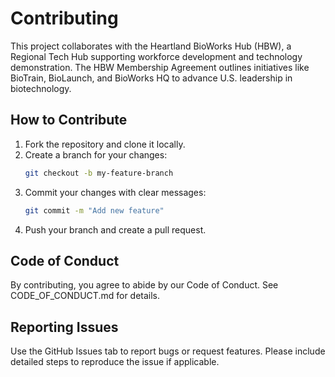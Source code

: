 
# Contributing

This project collaborates with the Heartland BioWorks Hub (HBW), a Regional Tech Hub supporting workforce development and technology demonstration. The HBW Membership Agreement outlines initiatives like BioTrain, BioLaunch, and BioWorks HQ to advance U.S. leadership in biotechnology.

## How to Contribute
1. Fork the repository and clone it locally.
2. Create a branch for your changes:
   ```bash
   git checkout -b my-feature-branch
   ```
3. Commit your changes with clear messages:
   ```bash
   git commit -m "Add new feature"
   ```
4. Push your branch and create a pull request.

## Code of Conduct
By contributing, you agree to abide by our Code of Conduct. See CODE_OF_CONDUCT.md for details.

## Reporting Issues
Use the GitHub Issues tab to report bugs or request features. Please include detailed steps to reproduce the issue if applicable.
